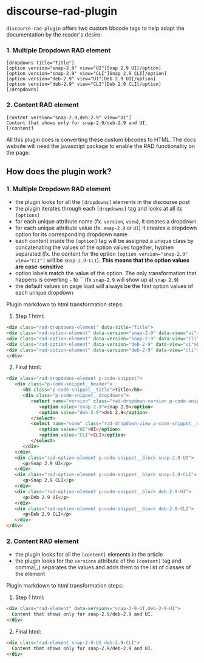 # discourse-rad-plugin

`discourse-rad-plugin` offers two custom bbcode tags to help adapt the documentation by the reader's desire:

### 1. Multiple Dropdown RAD element
```
[dropdowns title="Title"]
[option version="snap-2.9" view="UI"]Snap 2.9 UI[/option]
[option version="snap-2.9" view="CLI"]Snap 2.9 CLI[/option]
[option version="deb-2.9" view="UI"]Deb 2.9 UI[/option]
[option version="deb-2.9" view="CLI"]Deb 2.9 CLI[/option]
[/dropdowns]
```

### 2. Content RAD element
```
[content version="snap-2.9,deb-2.9" view="UI"]
Content that shows only for snap-2.9/deb-2.9 and UI. 
[/content]
```

All this plugin does is converting these custom bbcodes to HTML. The docs website will need the javascript package to enable the RAD functionality on the page.

## How does the plugin work?

### 1. Multiple Dropdown RAD element
- the plugin looks for all the `[dropdowns]` elements in the discourse post
- the plugin iterates through each `[dropdowns]` tag and looks at all its `[options]`
- for each unique attribute name (fx. `version`, `view`), it creates a dropdown
- for each unique attribute value (fx. `snap-2.9` or `UI`) it creates a dropdown option for its corresponding dropdown name
- each content inside the `[option]` tag will be assigned a unique class by concatenating the values of the option values together, hyphen separated (fx. the content for the option `[option version="snap-2.9" view="CLI"]` will be `snap-2.9-CLI`). **This means that the option values are case-sensitive**
- option labels match the value of the option. The only transformation that happens is coverting `-` to `` (fx `snap-2.9` will show up at `snap 2.9`)
- the default values on page load will always be the first option values of each unique dropdown

Plugin markdown to html transformation steps:
1. Step 1 html:
```html
<div class="rad-dropdowns-element" data-title="Title">
<div class="rad-option-element" data-version="snap-2-9" data-view="ui">Snap 2.9 UI</div>
<div class="rad-option-element" data-version="snap-2-9" data-view="cli">Snap 2.9 CLI</div>
<div class="rad-option-element" data-version="deb-2-9" data-view="ui">Deb 2.9 UI</div>
<div class="rad-option-element" data-version="deb-2-9" data-view="cli">Deb 2.9 CLI</div>
</div>
```
2. Final html:
```html
<div class="rad-dropdowns-element p-code-snippet">
   <div class="p-code-snippet__header">
      <h5 class="p-code-snippet__title">Title</h5>
      <div class="p-code-snippet__dropdowns">
         <select name="version" class="rad-dropdown-version p-code-snippet__dropdown">
            <option value="snap-2.9">snap 2.9</option>
            <option value="deb-2.9">deb 2.9</option>
         </select>
         <select name="view" class="rad-dropdown-view p-code-snippet__dropdown">
            <option value="UI">UI</option>
            <option value="CLI">CLI</option>
         </select>
      </div>
   </div>
   <div class="rad-option-element p-code-snippet__block snap-2.9-UI">
      <p>Snap 2.9 UI</p>
   </div>
   <div class="rad-option-element p-code-snippet__block snap-2.9-CLI">
      <p>Snap 2.9 CLI</p>
   </div>
   <div class="rad-option-element p-code-snippet__block deb-2.9-UI">
      <p>Deb 2.9 UI</p>
   </div>
   <div class="rad-option-element p-code-snippet__block deb-2.9-CLI">
      <p>Deb 2.9 CLI</p>
   </div>
</div>
```
### 2. Content RAD element
- the plugin looks for all the `[content]` elements in the article
- the plugin looks for the `versions` attribute of the `[content]` tag and comma(`,`) separates the values and adds them to the list of classes of the element

Plugin markdown to html transformation steps:
1. Step 1 html:
```html
<div class="rad-element" data-versions="snap-2-9-UI,deb-2-9-UI">
  Content that shows only for snap-2.9/deb-2.9 and UI. 
</div>
```
2. Final html:
```html
<div class="rad-element snap-2-9-UI deb-2.9-CLI">
  Content that shows only for snap-2.9/deb-2.9 and UI. 
</div>
```
